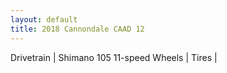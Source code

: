 ```yaml
---
layout: default
title: 2018 Cannondale CAAD 12
---
```


Drivetrain | Shimano 105 11-speed
Wheels | 
Tires | 